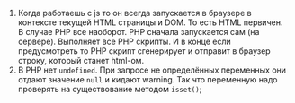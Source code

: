1. Когда работаешь с js то он всегда запускается в браузере в контексте текущей HTML страницы и DOM. То есть HTML первичен. В случае PHP все наоборот. PHP сначала запускается сам (на сервере). Выполняет все PHP скрипты. И в конце если предусмотреть то PHP скрипт сгенерирует и отправит в браузер строку, который станет html-ом.   
2. В PHP нет `undefined`. При запросе не определённых переменных они отдают значение `null`  и кидают warning. Так что переменную надо проверять на существование методом `isset()`;  
